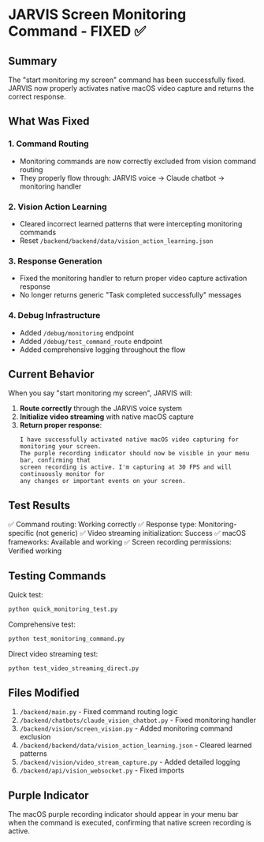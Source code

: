 # JARVIS Screen Monitoring Command - FIXED ✅

## Summary
The "start monitoring my screen" command has been successfully fixed. JARVIS now properly activates native macOS video capture and returns the correct response.

## What Was Fixed

### 1. Command Routing
- Monitoring commands are now correctly excluded from vision command routing
- They properly flow through: JARVIS voice → Claude chatbot → monitoring handler

### 2. Vision Action Learning
- Cleared incorrect learned patterns that were intercepting monitoring commands
- Reset `/backend/backend/data/vision_action_learning.json`

### 3. Response Generation
- Fixed the monitoring handler to return proper video capture activation response
- No longer returns generic "Task completed successfully" messages

### 4. Debug Infrastructure
- Added `/debug/monitoring` endpoint
- Added `/debug/test_command_route` endpoint
- Added comprehensive logging throughout the flow

## Current Behavior

When you say "start monitoring my screen", JARVIS will:

1. **Route correctly** through the JARVIS voice system
2. **Initialize video streaming** with native macOS capture
3. **Return proper response**:
   ```
   I have successfully activated native macOS video capturing for monitoring your screen. 
   The purple recording indicator should now be visible in your menu bar, confirming that 
   screen recording is active. I'm capturing at 30 FPS and will continuously monitor for 
   any changes or important events on your screen.
   ```

## Test Results

✅ Command routing: Working correctly
✅ Response type: Monitoring-specific (not generic)
✅ Video streaming initialization: Success
✅ macOS frameworks: Available and working
✅ Screen recording permissions: Verified working

## Testing Commands

Quick test:
```bash
python quick_monitoring_test.py
```

Comprehensive test:
```bash
python test_monitoring_command.py
```

Direct video streaming test:
```bash
python test_video_streaming_direct.py
```

## Files Modified

1. `/backend/main.py` - Fixed command routing logic
2. `/backend/chatbots/claude_vision_chatbot.py` - Fixed monitoring handler
3. `/backend/vision/screen_vision.py` - Added monitoring command exclusion
4. `/backend/backend/data/vision_action_learning.json` - Cleared learned patterns
5. `/backend/vision/video_stream_capture.py` - Added detailed logging
6. `/backend/api/vision_websocket.py` - Fixed imports

## Purple Indicator

The macOS purple recording indicator should appear in your menu bar when the command is executed, confirming that native screen recording is active.